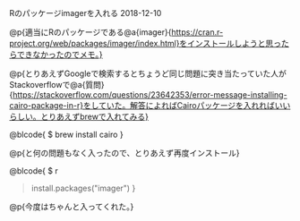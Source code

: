 Rのパッケージimagerを入れる
2018-12-10

@p{適当にRのパッケージである@a{imager}{https://cran.r-project.org/web/packages/imager/index.html}をインストールしようと思ったらできなかったのでメモ。}

@p{とりあえずGoogleで検索するとちょうど同じ問題に突き当たっていた人がStackoverflowで@a{質問}{https://stackoverflow.com/questions/23642353/error-message-installing-cairo-package-in-r}をしていた。解答によればCairoパッケージを入れればいいらしい。とりあえずbrewで入れてみる}

@blcode{
$ brew install cairo
}

@p{と何の問題もなく入ったので、とりあえず再度インストール}

@blcode{
$ r
> install.packages("imager")
}

@p{今度はちゃんと入ってくれた。}
